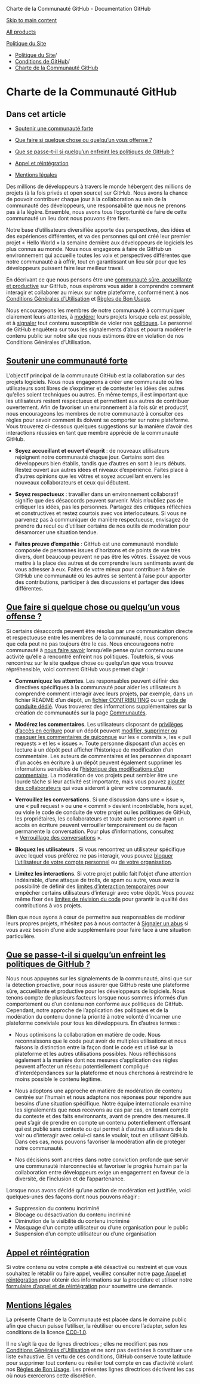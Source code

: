 Charte de la Communauté GitHub - Documentation GitHub

[Skip to main content](#main-content)

[All products](/fr)

[Politique du Site](/fr/site-policy)

* [Politique du Site](/fr/site-policy)/
* [Conditions de GitHub](/fr/site-policy/github-terms)/
* [Charte de la Communauté GitHub](/fr/site-policy/github-terms/github-community-guidelines)

Charte de la Communauté GitHub
==========

Dans cet article
----------

* [Soutenir une communauté forte](#maintaining-a-strong-community)

* [Que faire si quelque chose ou quelqu’un vous offense ?](#what-if-something-or-someone-offends-you)

* [Que se passe-t-il si quelqu’un enfreint les politiques de GitHub ?](#what-happens-if-someone-violates-githubs-policies)

* [Appel et réintégration](#appeal-and-reinstatement)

* [Mentions légales](#legal-notices)

Des millions de développeurs à travers le monde hébergent des millions de projets (à la fois privés et open source) sur GitHub. Nous avons la chance de pouvoir contribuer chaque jour à la collaboration au sein de la communauté des développeurs, une responsabilité que nous ne prenons pas à la légère. Ensemble, nous avons tous l’opportunité de faire de cette communauté un lieu dont nous pouvons être fiers.

Notre base d’utilisateurs diversifiée apporte des perspectives, des idées et des expériences différentes, et va des personnes qui ont créé leur premier projet « Hello World » la semaine dernière aux développeurs de logiciels les plus connus au monde. Nous nous engageons à faire de GitHub un environnement qui accueille toutes les voix et perspectives différentes que notre communauté a à offrir, tout en garantissant un lieu sûr pour que les développeurs puissent faire leur meilleur travail.

En décrivant ce que nous pensons être une [communauté sûre, accueillante et productive](https://opensource.guide/building-community/) sur GitHub, nous espérons vous aider à comprendre comment interagir et collaborer au mieux sur notre plateforme, conformément à nos [Conditions Générales d’Utilisation](/fr/site-policy/github-terms/github-terms-of-service) et [Règles de Bon Usage](/fr/site-policy/acceptable-use-policies/github-acceptable-use-policies).

Nous encourageons les membres de notre communauté à communiquer clairement leurs attentes, à [modérer](#what-if-something-or-someone-offends-you) leurs projets lorsque cela est possible, et à [signaler](https://github.com/contact/report-abuse) tout contenu susceptible de violer nos [politiques](/fr/site-policy/github-terms/github-terms-of-service). Le personnel de GitHub enquêtera sur tous les signalements d’abus et pourra modérer le contenu public sur notre site que nous estimons être en violation de nos Conditions Générales d’Utilisation.

[Soutenir une communauté forte](#maintaining-a-strong-community)
----------

L’objectif principal de la communauté GitHub est la collaboration sur des projets logiciels. Nous nous engageons à créer une communauté où les utilisateurs sont libres de s’exprimer et de contester les idées des autres qu’elles soient techniques ou autres. En même temps, il est important que les utilisateurs restent respectueux et permettent aux autres de contribuer ouvertement. Afin de favoriser un environnement à la fois sûr et productif, nous encourageons les membres de notre communauté à consulter ces règles pour savoir comment ils doivent se comporter sur notre plateforme. Vous trouverez ci-dessous quelques suggestions sur la manière d’avoir des interactions réussies en tant que membre apprécié de la communauté GitHub.

* **Soyez accueillant et ouvert d’esprit** : de nouveaux utilisateurs rejoignent notre communauté chaque jour. Certains sont des développeurs bien établis, tandis que d’autres en sont à leurs débuts. Restez ouvert aux autres idées et niveaux d’expérience. Faites place à d’autres opinions que les vôtres et soyez accueillant envers les nouveaux collaborateurs et ceux qui débutent.

* **Soyez respectueux** : travailler dans un environnement collaboratif signifie que des désaccords peuvent survenir. Mais n’oubliez pas de critiquer les idées, pas les personnes. Partagez des critiques réfléchies et constructives et restez courtois avec vos interlocuteurs. Si vous ne parvenez pas à communiquer de manière respectueuse, envisagez de prendre du recul ou d’utiliser certains de nos outils de modération pour désamorcer une situation tendue.

* **Faites preuve d’empathie** : GitHub est une communauté mondiale composée de personnes issues d’horizons et de points de vue très divers, dont beaucoup peuvent ne pas être les vôtres. Essayez de vous mettre à la place des autres et de comprendre leurs sentiments avant de vous adresser à eux. Faites de votre mieux pour contribuer à faire de GitHub une communauté où les autres se sentent à l’aise pour apporter des contributions, participer à des discussions et partager des idées différentes.

[Que faire si quelque chose ou quelqu’un vous offense ?](#what-if-something-or-someone-offends-you)
----------

Si certains désaccords peuvent être résolus par une communication directe et respectueuse entre les membres de la communauté, nous comprenons que cela peut ne pas toujours être le cas. Nous encourageons notre communauté à [nous faire savoir](https://support.github.com/contact/report-abuse?category=report-abuse&report=other&report_type=unspecified) lorsqu’elle pense qu’un contenu ou une activité qu’elle a rencontré enfreint nos politiques. Toutefois, si vous rencontrez sur le site quelque chose ou quelqu’un que vous trouvez répréhensible, voici comment GitHub vous permet d’agir :

* **Communiquez les attentes**. Les responsables peuvent définir des directives spécifiques à la communauté pour aider les utilisateurs à comprendre comment interagir avec leurs projets, par exemple, dans un fichier README d’un dépôt, un [fichier CONTRIBUTING](/fr/communities/setting-up-your-project-for-healthy-contributions/setting-guidelines-for-repository-contributors) ou un [code de conduite dédié](/fr/communities/setting-up-your-project-for-healthy-contributions/adding-a-code-of-conduct-to-your-project). Vous trouverez des informations supplémentaires sur la création de communautés sur la page [Communautés](/fr/communities).

* **Modérez les commentaires**. Les utilisateurs disposant de [privilèges d’accès en écriture](/fr/organizations/managing-user-access-to-your-organizations-repositories/repository-roles-for-an-organization) pour un dépôt peuvent [modifier, supprimer ou masquer les commentaires de quiconque](/fr/communities/moderating-comments-and-conversations/managing-disruptive-comments) sur les « commits », les « pull requests » et les « issues ». Toute personne disposant d’un accès en lecture à un dépôt peut afficher l’historique de modification d’un commentaire. Les auteurs de commentaires et les personnes disposant d’un accès en écriture à un dépôt peuvent également supprimer les informations sensibles de l’[historique des modifications d’un commentaire](/fr/communities/moderating-comments-and-conversations/tracking-changes-in-a-comment). La modération de vos projets peut sembler être une lourde tâche si leur activité est importante, mais vous pouvez [ajouter des collaborateurs](/fr/account-and-profile/setting-up-and-managing-your-personal-account-on-github/managing-personal-account-settings/permission-levels-for-a-personal-account-repository#collaborator-access-for-a-repository-owned-by-a-personal-account) qui vous aideront à gérer votre communauté.

* **Verrouillez les conversations** . Si une discussion dans une « issue », une « pull request » ou une « commit » devient incontrôlable, hors sujet, ou viole le code de conduite de votre projet ou les politiques de GitHub, les propriétaires, les collaborateurs et toute autre personne ayant un accès en écriture peuvent verrouiller temporairement ou de façon permanente la conversation. Pour plus d’informations, consultez « [Verrouillage des conversations](/fr/communities/moderating-comments-and-conversations/locking-conversations) ».

* **Bloquez les utilisateurs** . Si vous rencontrez un utilisateur spécifique avec lequel vous préférez ne pas interagir, vous pouvez [bloquer l’utilisateur de votre compte personnel](/fr/communities/maintaining-your-safety-on-github/blocking-a-user-from-your-personal-account) ou [de votre organisation](/fr/communities/maintaining-your-safety-on-github/blocking-a-user-from-your-organization).

* **Limitez les interactions**. Si votre projet public fait l’objet d’une attention indésirable, d’une attaque de trolls, de spam ou autre, vous avez la possibilité de définir des [limites d’interaction temporaires](/fr/communities/moderating-comments-and-conversations/limiting-interactions-in-your-repository) pour empêcher certains utilisateurs d’interagir avec votre dépôt. Vous pouvez même fixer des [limites de révision du code](https://github.blog/2021-11-01-github-keeps-getting-better-for-open-source-maintainers/#preventing-drive-by-pull-request-approvals-and-requested-changes) pour garantir la qualité des contributions à vos projets.

Bien que nous ayons à cœur de permettre aux responsables de modérer leurs propres projets, n’hésitez pas à nous contacter à [Signaler un abus](https://github.com/contact/report-abuse) si vous avez besoin d’une aide supplémentaire pour faire face à une situation particulière.

[Que se passe-t-il si quelqu’un enfreint les politiques de GitHub ?](#what-happens-if-someone-violates-githubs-policies)
----------

Nous nous appuyons sur les signalements de la communauté, ainsi que sur la détection proactive, pour nous assurer que GitHub reste une plateforme sûre, accueillante et productive pour les développeurs de logiciels. Nous tenons compte de plusieurs facteurs lorsque nous sommes informés d’un comportement ou d’un contenu non conforme aux politiques de GitHub. Cependant, notre approche de l’application des politiques et de la modération du contenu donne la priorité à notre volonté d’incarner une plateforme conviviale pour tous les développeurs. En d’autres termes :

* Nous optimisons la collaboration en matière de code. Nous reconnaissons que le code peut avoir de multiples utilisations et nous faisons la distinction entre la façon dont le code est utilisé sur la plateforme et les autres utilisations possibles. Nous réfléchissons également à la manière dont nos mesures d’application des règles peuvent affecter un réseau potentiellement compliqué d’interdépendances sur la plateforme et nous cherchons à restreindre le moins possible le contenu légitime.

* Nous adoptons une approche en matière de modération de contenu centrée sur l’humain et nous adaptons nos réponses pour répondre aux besoins d’une situation spécifique. Notre équipe internationale examine les signalements que nous recevons au cas par cas, en tenant compte du contexte et des faits environnants, avant de prendre des mesures. Il peut s’agir de prendre en compte un contenu potentiellement offensant qui est publié sans contexte ou qui permet à d’autres utilisateurs de le voir ou d’interagir avec celui-ci sans le vouloir, tout en utilisant GitHub. Dans ces cas, nous pouvons favoriser la modération afin de protéger notre communauté.

* Nos décisions sont ancrées dans notre conviction profonde que servir une communauté interconnectée et favoriser le progrès humain par la collaboration entre développeurs exige un engagement en faveur de la diversité, de l’inclusion et de l’appartenance.

Lorsque nous avons décidé qu’une action de modération est justifiée, voici quelques-unes des façons dont nous pouvons réagir :

* Suppression du contenu incriminé
* Blocage ou désactivation du contenu incriminé
* Diminution de la visibilité du contenu incriminé
* Masquage d’un compte utilisateur ou d’une organisation pour le public
* Suspension d’un compte utilisateur ou d’une organisation

[Appel et réintégration](#appeal-and-reinstatement)
----------

Si votre contenu ou votre compte a été désactivé ou restreint et que vous souhaitez le rétablir ou faire appel, veuillez consulter notre [page Appel et réintégration](/fr/site-policy/acceptable-use-policies/github-appeal-and-reinstatement) pour obtenir des informations sur la procédure et utiliser notre [formulaire d’appel et de réintégration](https://support.github.com/contact/reinstatement) pour soumettre une demande.

[Mentions légales](#legal-notices)
----------

La présente Charte de la Communauté est placée dans le domaine public afin que chacun puisse l’utiliser, la réutiliser ou encore l’adapter, selon les conditions de la licence [CC0-1.0](https://creativecommons.org/publicdomain/zero/1.0/).

Il ne s’agit là que de lignes directrices ; elles ne modifient pas nos [Conditions Générales d’Utilisation](/fr/site-policy/github-terms/github-terms-of-service) et ne sont pas destinées à constituer une liste exhaustive. En vertu de ces conditions, GitHub conserve toute latitude pour supprimer tout contenu ou résilier tout compte en cas d’activité violant nos [Règles de Bon Usage](/fr/site-policy/acceptable-use-policies/github-acceptable-use-policies). Les présentes lignes directrices décrivent les cas où nous exercerons cette discrétion.
